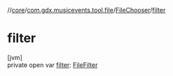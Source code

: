//[core](../../../index.md)/[com.gdx.musicevents.tool.file](../index.md)/[FileChooser](index.md)/[filter](filter.md)

# filter

[jvm]\
private open var [filter](filter.md): [FileFilter](https://docs.oracle.com/javase/8/docs/api/java/io/FileFilter.html)
